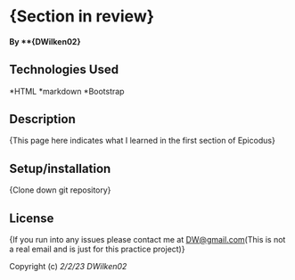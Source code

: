 # {Section in review}

#### By **{DWilken02}

## Technologies Used

*HTML
*markdown
*Bootstrap

## Description

{This page here indicates what I learned in the first section of Epicodus}

## Setup/installation

{Clone down git repository}

## License

{If you run into any issues please contact me at DW@gmail.com(This is not a real email and is just for this practice project)}

Copyright (c) _2/2/23_ _DWilken02_